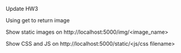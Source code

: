 Update HW3

Using get to return image

Show static images on http://localhost:5000/img/<image_name>

Show CSS and JS on http://localhost:5000/static/<js/css filename>

